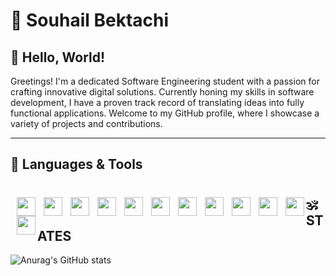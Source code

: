 # 🔱 Souhail Bektachi

## 🪷 Hello, World!

Greetings! I'm a dedicated Software Engineering student with a passion for crafting innovative digital solutions. Currently honing my skills in software development, I have a proven track record of translating ideas into fully functional applications. Welcome to my GitHub profile, where I showcase a variety of projects and contributions.

---
## 🔧 Languages & Tools
<div style="display:block">
<img align="left" width="30px" style="padding-left:10px" src="https://cdn.jsdelivr.net/gh/devicons/devicon/icons/angularjs/angularjs-plain.svg" />  
<img align="left" width="30px" style="padding-left:10px" src="https://cdn.jsdelivr.net/gh/devicons/devicon/icons/javascript/javascript-original.svg" />  
<img align="left" width="30px" style="padding-left:10px" src="https://cdn.jsdelivr.net/gh/devicons/devicon/icons/typescript/typescript-original.svg" />  
<img align="left" width="30px" style="padding-left:10px" src="https://cdn.jsdelivr.net/gh/devicons/devicon/icons/sdl/sdl-original.svg" />  
<img align="left" width="30px" style="padding-left:10px" src="https://cdn.jsdelivr.net/gh/devicons/devicon/icons/c/c-original.svg" />  
<img align="left" width="30px" style="padding-left:10px" src="https://cdn.jsdelivr.net/gh/devicons/devicon/icons/python/python-original.svg" /> 
<img align="left" width="30px" style="padding-left:10px" src="https://cdn.jsdelivr.net/gh/devicons/devicon/icons/html5/html5-original-wordmark.svg" />        
<img align="left" width="30px" style="padding-left:10px" src="https://cdn.jsdelivr.net/gh/devicons/devicon/icons/css3/css3-original.svg" />  
<img align="left" width="30px" style="padding-left:10px" src="https://cdn.jsdelivr.net/gh/devicons/devicon/icons/tailwindcss/tailwindcss-original-wordmark.svg" />  
<img align="left" width="30px" style="padding-left:10px" src="https://cdn.jsdelivr.net/gh/devicons/devicon/icons/php/php-original.svg" />
<img align="left" width="30px" style="padding-left:10px" src="https://cdn.jsdelivr.net/gh/devicons/devicon/icons/java/java-original.svg" />
<img align="left" width="30px" style="padding-left:10px" src="https://cdn.jsdelivr.net/gh/devicons/devicon/icons/go/go-original-wordmark.svg" />

          
          

#
#
#
## 🕉️STATES
![Anurag's GitHub stats](https://github-readme-stats.vercel.app/api?username=souhailBektachi&show_icons=true&theme=cobalt)
#
